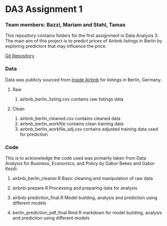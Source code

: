 # DA3 Assignment 1 


### Team members: Bazzi, Mariam and Stahl, Tamas

This repository contains folders for the first assignment in Data Analysis 3. The main aim of this project is to predict prices of Airbnb listings in Berlin by exploring predictors that may influence the price.

[Git Repository](https://github.com/bazzim/DA3)

### Data 

Data was publicly sourced from [Inside Airbnb](http://insideairbnb.com/get-the-data.html) for listings in Berlin, Germany.

1. Raw 
	1. airbnb_berlin_listing.csv contains raw listings data
	
2. Clean 
	1. airbnb_berlin_cleaned.csv contains cleaned data
	2. airbnb_berlin_workfile contains clean training data
	3. airbnb_berlin_workfile_adj.csv contains adjusted training data used for prediction
	

### Code

This is to acknowledge the code used was primarily taken from Data Analysis for Business, Economics, and Policy by Gabor Bekes and  Gabor Kezdi.

1. airbnb_berlin_cleaner.R
Basic cleaning and manipulation of raw data

2. airbnb-prepare.R
Processing and preparing data for analysis

3. airbnb-prediction_final.R
Model building, analysis and prediction using different models

4. berlin_prediction_pdf_final.Rmd
R markdown for model building, analysis and prediction using different models


